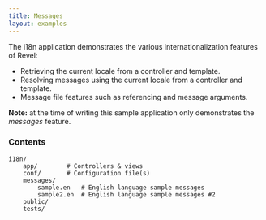 ```yaml
---
title: Messages
layout: examples
---
```


The i18n application demonstrates the various internationalization features of Revel:

* Retrieving the current locale from a controller and template.
* Resolving messages using the current locale from a controller and template.
* Message file features such as referencing and message arguments.

<div class="alert alert-info"><strong>Note:</strong> at the time of writing this sample application only demonstrates the <em>messages</em> feature.</div>

### Contents

	i18n/
		app/		# Controllers & views
		conf/		# Configuration file(s)
		messages/
			sample.en 	# English language sample messages
			sample2.en 	# English language sample messages #2
		public/
		tests/
